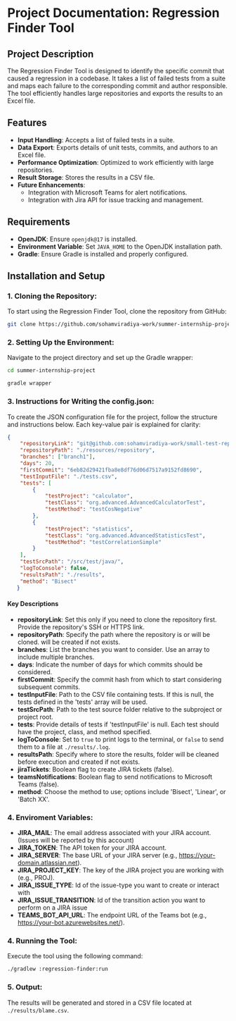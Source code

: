 # Project Documentation: Regression Finder Tool

## Project Description
The Regression Finder Tool is designed to identify the specific commit that caused a regression in a codebase. It takes a list of failed tests from a suite and maps each failure to the corresponding commit and author responsible. The tool efficiently handles large repositories and exports the results to an Excel file.

## Features
- **Input Handling**: Accepts a list of failed tests in a suite.
- **Data Export**: Exports details of unit tests, commits, and authors to an Excel file.
- **Performance Optimization**: Optimized to work efficiently with large repositories.
- **Result Storage**: Stores the results in a CSV file.
- **Future Enhancements**:
  - Integration with Microsoft Teams for alert notifications.
  - Integration with Jira API for issue tracking and management.

## Requirements
- **OpenJDK**: Ensure `openjdk@17` is installed.
- **Environment Variable**: Set `JAVA_HOME` to the OpenJDK installation path.
- **Gradle**: Ensure Gradle is installed and properly configured.

## Installation and Setup

### 1. Cloning the Repository:  
   To start using the Regression Finder Tool, clone the repository from GitHub:
   ```sh
   git clone https://github.com/sohamviradiya-work/summer-internship-project
   ```

### 2. Setting Up the Environment:  
   Navigate to the project directory and set up the Gradle wrapper:
   ```sh
   cd summer-internship-project
   ```
   ```sh
   gradle wrapper
   ```

### 3. Instructions for Writing the config.json:    

To create the JSON configuration file for the project, follow the structure and instructions below. Each key-value pair is explained for clarity:

```json
{
    "repositoryLink": "git@github.com:sohamviradiya-work/small-test-repo.git", 
    "repositoryPath": "./resources/repository", 
    "branches": ["branch1"],  
    "days": 20,  
    "firstCommit": "6eb82d29421fba8e8df76d06d7517a9152fd8690", 
    "testInputFile": "./tests.csv", 
    "tests": [ 
        {
            "testProject": "calculator",
            "testClass": "org.advanced.AdvancedCalculatorTest",
            "testMethod": "testCosNegative"
        },
        {
            "testProject": "statistics",
            "testClass": "org.advanced.AdvancedStatisticsTest",
            "testMethod": "testCorrelationSimple"
        }
    ],
    "testSrcPath": "/src/test/java/", 
    "logToConsole": false,  
    "resultsPath": "./results", 
    "method": "Bisect"  
   }
```

#### Key Descriptions

- **repositoryLink**: Set this only if you need to clone the repository first. Provide the repository's SSH or HTTPS link.
- **repositoryPath**: Specify the path where the repository is or will be cloned. will be created if not exists.
- **branches**: List the branches you want to consider. Use an array to include multiple branches.
- **days**: Indicate the number of days for which commits should be considered.
- **firstCommit**: Specify the commit hash from which to start considering subsequent commits.
- **testInputFile**: Path to the CSV file containing tests. If this is null, the tests defined in the 'tests' array will be used.
- **testSrcPath**: Path to the test source folder relative to the subproject or project root.
- **tests**: Provide details of tests if 'testInputFile' is null. Each test should have the project, class, and method specified.
- **logToConsole**: Set to `true` to print logs to the terminal, or `false` to send them to a file at `./results/.log`. 
- **resultsPath**: Specify where to store the results, folder will be cleaned before execution and created if not exists.
- **jiraTickets**: Boolean flag to create JIRA tickets (false).
- **teamsNotifications**: Boolean flag to send notifications to Microsoft Teams (false).
- **method**: Choose the method to use; options include 'Bisect', 'Linear', or 'Batch XX'.

### 4. Enviroment Variables:

- **JIRA_MAIL**: The email address associated with your JIRA account. (Issues will be reported by this account)
- **JIRA_TOKEN**: The API token for your JIRA account.
- **JIRA_SERVER**: The base URL of your JIRA server (e.g., https://your-domain.atlassian.net).
- **JIRA_PROJECT_KEY**: The key of the JIRA project you are working with (e.g., PROJ).
- **JIRA_ISSUE_TYPE**: Id of the issue-type you want to create or interact with
- **JIRA_ISSUE_TRANSITION**: Id of the transition action you want to perform on a JIRA issue 
- **TEAMS_BOT_API_URL**: The endpoint URL of the Teams bot (e.g., https://your-bot.azurewebsites.net/).

### 4. Running the Tool:  
   Execute the tool using the following command:
   ```sh
   ./gradlew :regression-finder:run
   ```

### 5. Output:  
   The results will be generated and stored in a CSV file located at `./results/blame.csv`. 

